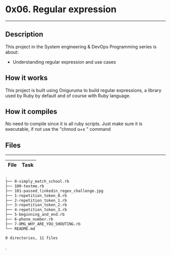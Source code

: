 # 0x06. Regular expression
---
## Description

This project in the System engineering & DevOps Programming series is about:
* Understanding regular expression and use cases

## How it works
This project is built using Oniguruma to build regular expressions, a library used by Ruby by default and of course with Ruby language.

## How it compiles
No need to compile since it is all ruby scripts. Just make sure it is executable, if not use the "chmod u+x <file>" command

## Files
---
File|Task
---|---
```bash
.
├── 0-simply_match_school.rb
├── 100-textme.rb
├── 101-passed_linkedin_regex_challenge.jpg
├── 1-repetition_token_0.rb
├── 2-repetition_token_1.rb
├── 3-repetition_token_2.rb
├── 4-repetition_token_3.rb
├── 5-beginning_and_end.rb
├── 6-phone_number.rb
├── 7-OMG_WHY_ARE_YOU_SHOUTING.rb
└── README.md

0 directories, 11 files
```


.
